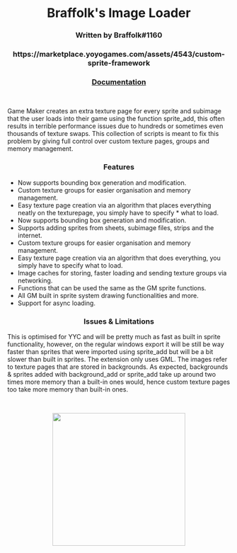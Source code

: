 <h1 align="center">Braffolk's Image Loader</h1>

<h3 align="center">Written by Braffolk#1160</h3>
<h3 align="center">https://marketplace.yoyogames.com/assets/4543/custom-sprite-framework</h3>
<h3 align="center"><a href="https://github.com/GameMakerDiscord/custom-sprite-framework/wiki">Documentation</a></h3>



&nbsp;

Game Maker creates an extra texture page for every sprite and subimage that the user loads into their game using the function sprite_add, this often results in terrible performance issues due to hundreds or sometimes even thousands of texture swaps. This collection of scripts is meant to fix this problem by giving full control over custom texture pages, groups and memory management.

<h3 align="center">Features</h3>

* Now supports bounding box generation and modification.
* Custom texture groups for easier organisation and memory management.
* Easy texture page creation via an algorithm that places everything neatly on the texturepage, you simply have to specify * what to load.
* Now supports bounding box generation and modification.
* Supports adding sprites from sheets, subimage files, strips and the internet.
* Custom texture groups for easier organisation and memory management.
* Easy texture page creation via an algorithm that does everything, you simply have to specify what to load.
* Image caches for storing, faster loading and sending texture groups via networking.
* Functions that can be used the same as the GM sprite functions.
* All GM built in sprite system drawing functionalities and more.
* Support for async loading.


<h3 align="center">Issues & Limitations</h3>

This is optimised for YYC and will be pretty much as fast as built in sprite functionality, however, on the regular windows export it will be still be way faster than sprites that were imported using sprite_add but will be a bit slower than built in sprites. The extension only uses GML. The images refer to texture pages that are stored in backgrounds. As expected, backgrounds & sprites added with background_add or sprite_add take up around two times more memory than a built-in ones would, hence custom texture pages too take more memory than built-in ones.

&nbsp;

<p align="center"><img src="https://raw.githubusercontent.com/JujuAdams/custom-sprite-framework/master/preview.png" style="display:block; margin:auto; width:300px"></p>



